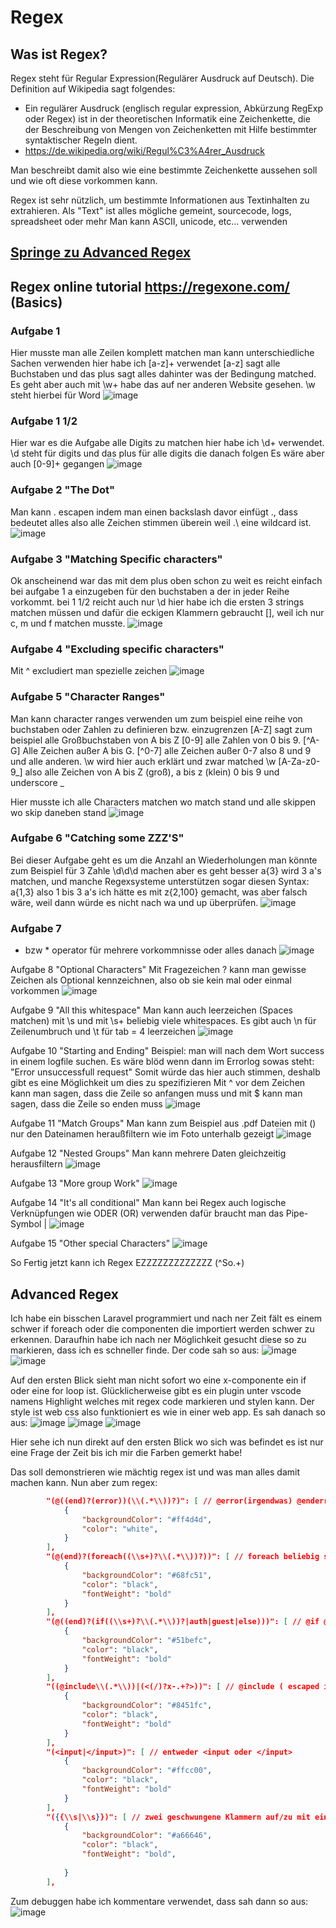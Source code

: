 # Regex

## Was ist Regex?

Regex steht für Regular Expression(Regulärer Ausdruck auf Deutsch). Die Definition auf Wikipedia sagt folgendes:
- Ein regulärer Ausdruck (englisch regular expression, Abkürzung RegExp oder Regex) ist in der theoretischen Informatik eine Zeichenkette, die der Beschreibung von Mengen von Zeichenketten mit Hilfe bestimmter syntaktischer Regeln dient.
- https://de.wikipedia.org/wiki/Regul%C3%A4rer_Ausdruck

Man beschreibt damit also wie eine bestimmte Zeichenkette aussehen soll und wie oft diese vorkommen kann.

Regex ist sehr nützlich, um bestimmte Informationen aus Textinhalten zu extrahieren. Als "Text" ist alles mögliche gemeint, sourcecode, logs, spreadsheet oder mehr
Man kann ASCII, unicode, etc... verwenden

## [Springe zu Advanced Regex](#advancedRegex)

## Regex online tutorial https://regexone.com/ (Basics)

### Aufgabe 1
Hier musste man alle Zeilen komplett matchen man kann unterschiedliche Sachen verwenden hier habe ich [a-z]+ verwendet
[a-z] sagt alle Buchstaben und das plus sagt alles dahinter was der Bedingung matched.
Es geht aber auch mit \w+ habe das auf ner anderen Website gesehen. \w steht hierbei für Word
![image](https://user-images.githubusercontent.com/46607383/162590438-859ffaac-15eb-4772-a9c2-6f033354441b.png)

### Aufgabe 1 1/2
Hier war es die Aufgabe alle Digits zu matchen hier habe ich \d+ verwendet. \d steht für digits und das plus für alle digits die danach folgen
Es wäre aber auch [0-9]+ gegangen
![image](https://user-images.githubusercontent.com/46607383/162590512-80e6d5a8-016e-44d2-857e-c374a818da44.png)

### Aufgabe 2 "The Dot"
Man kann . escapen indem man einen backslash davor einfügt .\, dass bedeutet alles also alle Zeichen stimmen überein weil .\ eine wildcard ist.
![image](https://user-images.githubusercontent.com/46607383/162590677-0e7bbf05-0cb1-4c50-8fd9-dda966b8ec47.png)

### Aufgabe 3 "Matching Specific characters"
Ok anscheinend war das mit dem plus oben schon zu weit es reicht einfach bei aufgabe 1 a einzugeben für den buchstaben a der in jeder Reihe vorkommt.
bei 1 1/2 reicht auch nur \d
hier habe ich die ersten 3 strings matchen müssen und dafür die eckigen Klammern gebraucht [], weil ich nur c, m und f matchen musste.
![image](https://user-images.githubusercontent.com/46607383/162590764-faea3fe4-7a4f-4f21-b68e-0293c97e2954.png)

### Aufgabe 4 "Excluding specific characters"
Mit ^ excludiert man spezielle zeichen
![image](https://user-images.githubusercontent.com/46607383/162590908-e0491a7b-e48e-4e5d-9bb4-d4795748c00c.png)

### Aufgabe 5 "Character Ranges"
Man kann character ranges verwenden um zum beispiel eine reihe von buchstaben oder Zahlen zu definieren bzw. einzugrenzen
[A-Z] sagt zum beispiel alle Großbuchstaben von A bis Z [0-9] alle Zahlen von 0 bis 9.
[^A-G] Alle Zeichen außer A bis G. [^0-7] alle Zeichen außer 0-7 also 8 und 9 und alle anderen.
\w wird hier auch erklärt und zwar matched \w  [A-Za-z0-9_] also alle Zeichen von A bis Z (groß), a bis z (klein) 0 bis 9 und underscore _

Hier musste ich alle Characters matchen wo match stand und alle skippen wo skip daneben stand
![image](https://user-images.githubusercontent.com/46607383/162591153-91c0a899-f496-4277-92ed-c52a2899134c.png)

### Aufgabe 6 "Catching some ZZZ'S"
Bei dieser Aufgabe geht es um die Anzahl an Wiederholungen
man könnte zum Beispiel für 3 Zahle \d\d\d machen
aber es geht besser a{3} wird 3 a's matchen, und manche Regexsysteme unterstützen sogar diesen Syntax: a{1,3} also 1 bis 3 a's
ich hätte es mit z{2,100} gemacht, was aber falsch wäre, weil dann würde es nicht nach wa und up überprüfen.
![image](https://user-images.githubusercontent.com/46607383/162591443-d50d83af-972f-4a70-a03b-1bfd91a34e7f.png)

### Aufgabe 7 
+ bzw * operator für mehrere vorkommnisse oder alles danach
![image](https://user-images.githubusercontent.com/46607383/162591686-ad0cae53-3efa-40d8-84b8-d8758fd1c00f.png)

Aufgabe 8 "Optional Characters"
Mit Fragezeichen ? kann man gewisse Zeichen als Optional kennzeichnen, also ob sie kein mal oder einmal vorkommen
![image](https://user-images.githubusercontent.com/46607383/162591799-8df9ce54-5186-4fda-8c6a-f75a6c43fb6f.png)

Aufgabe 9 "All this whitespace"
Man kann auch leerzeichen (Spaces matchen) mit \s und mit \s+ beliebig viele whitespaces. Es gibt auch \n für Zeilenumbruch und \t für tab = 4 leerzeichen
![image](https://user-images.githubusercontent.com/46607383/162591896-872b93f7-06f2-44c6-b2a5-148eadd49d40.png)

Aufgabe 10 "Starting and Ending"
Beispiel: man will nach dem Wort success in einem logfile suchen. Es wäre blöd wenn dann im Errorlog sowas steht: "Error unsuccessfull request"
Somit würde das hier auch stimmen, deshalb gibt es eine Möglichkeit um dies zu spezifizieren
Mit ^ vor dem Zeichen kann man sagen, dass die Zeile so anfangen muss und mit $ kann man sagen, dass die Zeile so enden muss
![image](https://user-images.githubusercontent.com/46607383/162592045-6656009c-9d31-4dcb-a0d2-8947860a48ea.png)

Aufgabe 11 "Match Groups"
Man kann zum Beispiel aus .pdf Dateien mit () nur den Dateinamen heraußfiltern wie im Foto unterhalb gezeigt
![image](https://user-images.githubusercontent.com/46607383/162592142-af8f6228-7fb9-4cc1-93e8-c5b9d01cb2d8.png)

Aufgabe 12 "Nested Groups"
Man kann mehrere Daten gleichzeitig herausfiltern
![image](https://user-images.githubusercontent.com/46607383/162592248-df1e089e-0077-49c7-b456-1f21dc20c79b.png)

Aufgabe 13 "More group Work"
![image](https://user-images.githubusercontent.com/46607383/162592293-ae125305-6f48-4948-a8c4-1dfc022194a8.png)

Aufgabe 14 "It's all conditional"
Man kann bei Regex auch logische Verknüpfungen wie ODER (OR) verwenden dafür braucht man das Pipe-Symbol |
![image](https://user-images.githubusercontent.com/46607383/162592364-950edb77-7367-412c-8bf1-193aa50fdcd7.png)

Aufgabe 15 "Other special Characters"
![image](https://user-images.githubusercontent.com/46607383/162592412-4cc70723-59f9-47f0-addb-2a83d4f5f6ab.png)

So Fertig jetzt kann ich Regex EZZZZZZZZZZZZZ (^So.+)

## <a name="advancedRegex">Advanced Regex</a>

Ich habe ein bisschen Laravel programmiert und nach ner Zeit fält es einem schwer if foreach oder die componenten die importiert werden schwer zu erkennen. Daraufhin habe ich nach ner Möglichkeit gesucht diese so zu markieren, dass ich es schneller finde. Der code sah so aus:
![image](https://user-images.githubusercontent.com/46607383/169697877-76933542-f3c9-4ddd-b1c9-c9871256090b.png)
![image](https://user-images.githubusercontent.com/46607383/169697886-1ba26662-3c21-4ea5-b767-d76e74eecfc2.png)

Auf den ersten Blick sieht man nicht sofort wo eine x-componente ein if oder eine for loop ist. Glücklicherweise gibt es ein plugin unter vscode namens Highlight welches mit regex code markieren und stylen kann. Der style ist web css also funktioniert es wie in einer web app. Es sah danach so aus:
![image](https://user-images.githubusercontent.com/46607383/169698076-8be42996-7c09-4909-99a4-f45e4d23b588.png)
![image](https://user-images.githubusercontent.com/46607383/169698109-7a9d8b7d-f002-40da-a938-92cc4369a460.png)
![image](https://user-images.githubusercontent.com/46607383/169698133-1ba34cea-3ba8-4daa-b750-d25e7c3ae8c1.png)

Hier sehe ich nun direkt auf den ersten Blick wo sich was befindet es ist nur eine Frage der Zeit bis ich mir die Farben gemerkt habe!

Das soll demonstrieren wie mächtig regex ist und was man alles damit machen kann. Nun aber zum regex:
```json
        "(@((end)?(error))(\\(.*\\))?)": [ // @error(irgendwas) @enderror
            {
                "backgroundColor": "#ff4d4d",
                "color": "white",
            }
        ],
        "(@(end)?(foreach((\\s+)?\\(.*\\))?))": [ // foreach beliebig spaces (irgendwas)
            {
                "backgroundColor": "#68fc51",
                "color": "black",
                "fontWeight": "bold"
            }
        ],
        "(@((end)?(if((\\s+)?\\(.*\\))?|auth|guest|else)))": [ // @if @endif @auth @endauth @guest @endguest @else
            {
                "backgroundColor": "#51befc",
                "color": "black",
                "fontWeight": "bold"
            }
        ],
        "((@include\\(.*\\))|(<(/)?x-.+?>))": [ // @include ( escaped irgendwas ) escaped oder </ slash optional x- bis zur nächsten spitzen klammer zur
            {
                "backgroundColor": "#8451fc",
                "color": "black",
                "fontWeight": "bold"
            }
        ],
        "(<input|</input>)": [ // entweder <input oder </input> 
            {
                "backgroundColor": "#ffcc00",
                "color": "black",
                "fontWeight": "bold"
            }
        ],
        "({{\\s|\\s}})": [ // zwei geschwungene Klammern auf/zu mit einem leerzeichen danach/davor, damit blade kommentare nicht zählen( {{--  --}} )
            {
                "backgroundColor": "#a66646",
                "color": "black",
                "fontWeight": "bold",
                
            }
        ],
```
Zum debuggen habe ich kommentare verwendet, dass sah dann so aus:
![image](https://user-images.githubusercontent.com/46607383/169698302-5481a1f9-0515-4224-a8e2-3453769bebfe.png)
